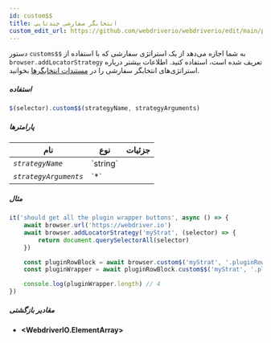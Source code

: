 ```yaml
---
id: custom$$
title: انتخابگر سفارشی چندتایی
custom_edit_url: https://github.com/webdriverio/webdriverio/edit/main/packages/webdriverio/src/commands/element/custom$$.ts
---
```


دستور `customs$$` به شما اجازه می‌دهد از یک استراتژی سفارشی که با استفاده از `browser.addLocatorStrategy` تعریف شده است، استفاده کنید.
اطلاعات بیشتر درباره استراتژی‌های انتخابگر سفارشی را در [مستندات انتخابگرها](../../selectors#custom-selector-strategies) بخوانید.

##### استفاده

```js
$(selector).custom$$(strategyName, strategyArguments)
```

##### پارامترها

<table>
  <thead>
    <tr>
      <th>نام</th><th>نوع</th><th>جزئیات</th>
    </tr>
  </thead>
  <tbody>
    <tr>
      <td><code><var>strategyName</var></code></td>
      <td>`string`</td>
      <td></td>
    </tr>
    <tr>
      <td><code><var>strategyArguments</var></code></td>
      <td>`*`</td>
      <td></td>
    </tr>
  </tbody>
</table>

##### مثال

```js title="example.js"
it('should get all the plugin wrapper buttons', async () => {
    await browser.url('https://webdriver.io')
    await browser.addLocatorStrategy('myStrat', (selector) => {
        return document.querySelectorAll(selector)
    })

    const pluginRowBlock = await browser.custom$('myStrat', '.pluginRowBlock')
    const pluginWrapper = await pluginRowBlock.custom$$('myStrat', '.pluginWrapper')

    console.log(pluginWrapper.length) // 4
})
```

##### مقادیر بازگشتی

- **&lt;WebdriverIO.ElementArray&gt;**
